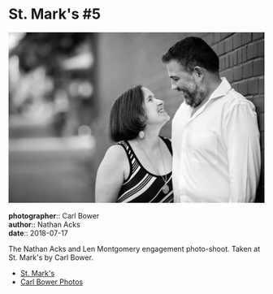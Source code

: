 # St. Mark's #5

![Len and Nathan in the alley next to St. Mark's](assets/2018-07-17-set-2-st-marks-05.webp)

**photographer**:: Carl Bower  
**author**:: Nathan Acks  
**date**:: 2018-07-17

The Nathan Acks and Len Montgomery engagement photo-shoot. Taken at St. Mark's by Carl Bower.

* [St. Mark's](http://www.stmarkscoffeehouse.com)
* [Carl Bower Photos](https://carlbowerphotos.com)
